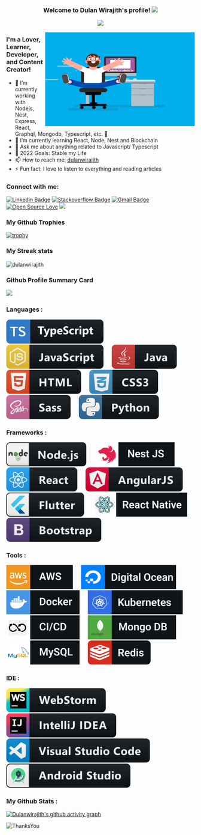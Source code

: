 <h3 align="center">
  Welcome to Dulan Wirajith's profile!
  <img src="https://media.giphy.com/media/hvRJCLFzcasrR4ia7z/giphy.gif" width="28">
</h3>

<p align="center">
  <a><img src="https://readme-typing-svg.herokuapp.com/?lines=Full+Stack+Web+and+App+Developer;5%2B+Years+of+Coding+Experience+;Always+Learning+New+Things;Open+for+Freelancing+Projects&font=Fira%20Code&center=true&width=440&height=45&color=f75c7e&vCenter=true&size=22"></a>
</p>

<img align="right" alt="GIF" src="./assets/coder.gif" width="400" height="250" />


### I'm a Lover, Learner, Developer, and Content Creator!

- 🔭 I’m currently working with Nodejs, Nest, Express, React, Graphql, Mongodb, Typescript, etc.  🥷
- 🌱 I’m currently learning React, Node, Nest and Blockchain
- 💬 Ask me about anything related to Javascript/ Typescript
- 🥅 2022 Goals: Stable my Life
- 📫 How to reach me: [dulanwirajith][linkedin]
- ⚡ Fun fact: I love to listen to everything and reading articles

### Connect with me:
[![Linkedin Badge](https://img.shields.io/badge/-dulanwirajith-blue?style=flat-square&logo=Linkedin&logoColor=white&link=https://www.linkedin.com/in/dulanwirajith/)](https://www.linkedin.com/in/dulanwirajith/)
[![Stackoverflow Badge](https://img.shields.io/badge/-Stackoverflow-4CA143?style=flat-square&logo=Stackoverflow&logoColor=white&link=https://stackoverflow.com/users/14838636/dulanwirajith)](https://stackoverflow.com/users/14838636/dulanwirajith)
[![Gmail Badge](https://img.shields.io/badge/-dulanwirajith1995@gmail.com-c14438?style=flat-square&logo=Gmail&logoColor=white&link=mailto:dulanwirajith1995@gmail.com)](mailto:dulanwirajith1995@gmail.com)
[![Open Source Love](https://badges.frapsoft.com/os/v2/open-source.svg?v=103)](https://github.com/dulanwirajith)
![](https://visitor-badge.glitch.me/badge?page_id=dulanwirajith.dulanwirajith)

[//]: # ([![Website]&#40;https://img.shields.io/website?label=dulanwirajith.com&style=for-the-badge&url=https%3A%2F%2Fdulanwirajith.com&#41;]&#40;https://dulanwirajith.com&#41;)

### My Github Trophies
[![trophy](https://github-profile-trophy.vercel.app/?username=dulanwirajith&theme=onedark&&title=Stars,Followers,Repositories,Commit,PullRequest)](https://github.com/ryo-ma/github-profile-trophy)

### My Streak stats
<p><img align="center" src="https://github-readme-streak-stats.herokuapp.com/?user=dulanwirajith&theme=highcontrast" alt="dulanwirajith" /></p>

### Github Profile Summary Card

![](http://github-profile-summary-cards.vercel.app/api/cards/profile-details?username=dulanwirajith&theme=github_dark)


### Languages :
<p>
  <img src="./assets/badges/Languages/typescript.svg" alt="ts" > &emsp;
  <img src="./assets/badges/Languages/javascript.svg" alt="js"> &emsp;
  <img src="./assets/badges/Languages/java.svg" alt="java"> &emsp;
  <img src="./assets/badges/Languages/html.svg" alt="html"> &emsp;
  <img src="./assets/badges/Languages/css3.svg" alt="css3"> &emsp;
  <img src="./assets/badges/Languages/sass.svg" alt="sass"> &emsp;
  <img src="./assets/badges/Languages/python.svg" alt="python"> &emsp;
</p>

### Frameworks :
<p>
  <img src="./assets/badges/Frameworks/nodejs.svg" alt="nodejs"> &emsp;
  <img src="./assets/badges/Frameworks/nestjs.svg" alt="nestjs"> &emsp;
  <img src="./assets/badges/Frameworks/react.svg" alt="react"> &emsp;
  <img src="./assets/badges/Frameworks/angular.svg" alt="angularjs"> &emsp;
  <img src="./assets/badges/Frameworks/flutter.svg" alt="flutter"> &emsp;
  <img src="./assets/badges/Frameworks/reactnative.svg" alt="react"> &emsp;
  <img src="./assets/badges/Frameworks/bootstrap.svg" alt="bootstrap"> &emsp;
</p>

### Tools :
<p>
  <img src="./assets/badges/Tools/aws.svg" alt="aws"> &emsp;
  <img src="./assets/badges/Tools/digitalocean.svg" alt="digitalocean"> &emsp;
  <img src="./assets/badges/Tools/docker.svg" alt="docker"> &emsp;
  <img src="./assets/badges/Tools/kubernetes.svg" alt="kubernetes"> &emsp;
  <img src="./assets/badges/Tools/cicd.svg" alt="cicd"> &emsp;
  <img src="./assets/badges/Tools/mongodb.svg" alt="mongodb"> &emsp;
  <img src="./assets/badges/Tools/mysql.svg" alt="mysql"> &emsp;
  <img src="./assets/badges/Tools/redis.svg" alt="redis"> &emsp;
<!--   <img src="./assets/badges/Tools/git.svg" alt="git"> &emsp; -->
</p>

### IDE :
<p>
  <img src="./assets/badges/IDE/webstorm.svg" alt="webstorm"> &emsp;
  <img src="./assets/badges/IDE/intellij.svg" alt="jetbrains_intellij"> &emsp;
  <img src="./assets/badges/IDE/vscode.svg" alt="vscode"> &emsp;
  <img src="./assets/badges/IDE/androidstudio.svg" alt="androidstudio"> &emsp;
</p>

### My Github Stats :

[![Dulanwirajith's github activity graph](https://activity-graph.herokuapp.com/graph?username=dulanwirajith&theme=github&custom_title=My%20Last%2030%20Days%20Contribution%20Graph&hide_border=true)](https://github.com/dulanwirajith/github-readme-activity-graph)

<!--START_SECTION:waka-->
<!--END_SECTION:waka-->

![ThanksYou](https://img.shields.io/badge/🙏Thank_You_For_Spending_a_Moment_On_My_Profile,_Happy_Coding,_All_The_Very_Best-dodgerred.svg?style=for-the-badge)


[facebook]: https://www.facebook.com/dulan.wirajith
[medium]: https://medium.com/@dulanwirajith
[linkedin]: https://www.linkedin.com/in/dulanwirajith
[hackerrank]: https://www.hackerrank.com/dulanwirajith?hr_r=1
[portfolio]: https://www.dulanwirajith.com
[upwork]: https://www.upwork.com/o/profiles/users/~010462f3cdf452b722/

